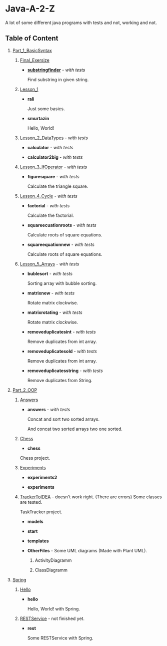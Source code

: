 # Java-A-2-Z

A lot of some different java programs with tests and not, working and not.

## Table of Content

1. [Part_1_BasicSyntax](https://github.com/Lanskask/Java-A-2-Z/tree/master/Part_1_BasicSyntax)

    1. [Final_Exersize](https://github.com/Lanskask/Java-A-2-Z/tree/master/Part_1_BasicSyntax/Final_Exersize)
        * [**substringfinder**]() - _with tests_

            Find substring in given string.
    1. [Lesson_1](https://github.com/Lanskask/Java-A-2-Z/tree/master/Part_1_BasicSyntax/Lesson_1)

        * **rali**

            Just some basics.

        * **smurtazin**
    
            Hello, World!

    1. [Lesson_2_DataTypes](https://github.com/Lanskask/Java-A-2-Z/tree/master/Part_1_BasicSyntax/Lesson_2_DataTypes) - _with tests_

        * **calculator**  - _with tests_

        * **calculator2big**  - _with tests_

    1. [Lesson_3_IfOperator](https://github.com/Lanskask/Java-A-2-Z/tree/master/Part_1_BasicSyntax/Lesson_3_IfOperator) - _with tests_

        * **figuresquare** - _with tests_
            
            Calculate the triangle square.

    1. [Lesson_4_Cycle](https://github.com/Lanskask/Java-A-2-Z/tree/master/Part_1_BasicSyntax/Lesson_4_Cycle) - _with tests_

        * **factorial** - _with tests_
        
            Calculate the factorial.

        * **squareecuationroots** - _with tests_

            Calculate roots of square equations. 

        * **squareequationnew** - _with tests_

            Calculate roots of square equations. 

    1. [Lesson_5_Arrays](https://github.com/Lanskask/Java-A-2-Z/tree/master/Part_1_BasicSyntax/Lesson_5_Arrays) - _with tests_

        * **bublesort** - _with tests_
            
            Sorting array with bubble sorting. 

        * **matrixnew** - _with tests_
            
            Rotate matrix clockwise.

        * **matrixrotating** - _with tests_

            Rotate matrix clockwise.

        * **removeduplicatesint** - _with tests_

            Remove duplicates from int array.

        * **removeduplicatesold** - _with tests_

            Remove duplicates from int array.

        * **removeduplicatesstring** - _with tests_

            Remove duplicates from String.

1. [Part_2_OOP](https://github.com/Lanskask/Java-A-2-Z/tree/master/Part_2_OOP)

    1. [Answers](https://github.com/Lanskask/Java-A-2-Z/tree/master/Part_2_OOP/Answers)

        * **answers**  - _with tests_

            Concat and sort two sorted arrays.

            And concat two sorted arrays two one sorted.

    1. [Chess](https://github.com/Lanskask/Java-A-2-Z/tree/master/Part_2_OOP/Chess)

        * **chess**

        Chess project. 

    1. [Experiments](https://github.com/Lanskask/Java-A-2-Z/tree/master/Part_2_OOP/Experiments)

        * **experiments2**

        * **experiments**

    1. [TrackerToIDEA](https://github.com/Lanskask/Java-A-2-Z/tree/master/Part_2_OOP/TrackerToIDEA) - doesn't work right. (There are errors) Some classes are tested.

        TaskTracker project. 

        * **models**

        * **start**

        * **templates**

        * **OtherFiles** - Some UML diagrams (Made with Plant UML).
        
            1. ActivityDiagramm

            1. ClassDiagramm

1. [Spring](https://github.com/Lanskask/Java-A-2-Z/tree/master/Spring)

    1. [Hello](https://github.com/Lanskask/Java-A-2-Z/tree/master/Spring/Hello)

        * **hello**
        
            Hello, World! with Spring.

    1. [RESTService](https://github.com/Lanskask/Java-A-2-Z/tree/master/Spring/RESTService) - not finished yet.

        * **rest**

            Some RESTService with Spring. 

